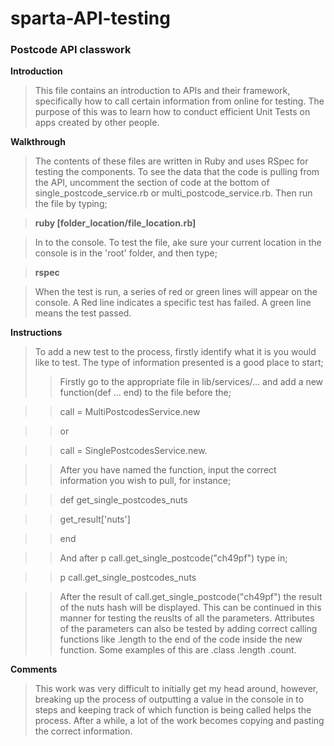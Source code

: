 # sparta-API-testing
### Postcode API classwork

**Introduction**

>This file contains an introduction to APIs and their framework, specifically how to call certain information from online for testing. The purpose of this was to learn how to conduct efficient Unit Tests on apps created by other people.

**Walkthrough**

>The contents of these files are written in Ruby and uses RSpec for testing the components. To see the data that the code is pulling from the API, uncomment the section of code at the bottom of single_postcode_service.rb or multi_postcode_service.rb. Then run the file by typing;

>**ruby [folder_location/file_location.rb]**

>In to the console.
To test the file, ake sure your current location in the
console is in the 'root' folder, and then type;

> **rspec**

>When the test is run, a series of red or green lines will appear on the console. A Red line indicates a specific test has failed. A green line means the test passed.

**Instructions**

>To add a new test to the process, firstly identify what it is you would like to test. The type of information presented is a good place to start;
>>Firstly go to the appropriate file in lib/services/... and add a new function(def ... end) to the file before the;

>>call = MultiPostcodesService.new

>>or

>>call = SinglePostcodesService.new.

>> After you have named the function, input the correct information you wish to pull, for instance;

>>def get_single_postcodes_nuts

>>  get_result['nuts']

>>end

>>And after p call.get_single_postcode("ch49pf") type in;

>>p call.get_single_postcodes_nuts

>>After the result of call.get_single_postcode("ch49pf") the result of the nuts hash will be displayed.
This can be continued in this manner for testing the reuslts of all the parameters. Attributes of the parameters can also be tested by adding correct calling functions like .length to the end of the code inside the new function. Some examples of this are .class .length .count.

**Comments**

>This work was very difficult to initially get my head around, however, breaking up the process of outputting a value in the console in to steps and keeping track of which function is being called helps the process. After a while, a lot of the work becomes copying and pasting the correct information.
